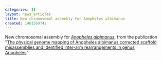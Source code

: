 ```yaml
---
categories: []
layout: news_articles
title: New chromosomal assembly for Anopheles albimanus
created: 1481560742
---
```

New chromosomal assembly for <i><a href="/organisms/anopheles-albimanus">Anopheles albimanus</a></i>, from the publication "<a href="http://www.ncbi.nlm.nih.gov/pubmed/27821634">The physical genome mapping of Anopheles albimanus corrected scaffold misassemblies and identified inter-arm rearrangements in genus Anopheles</a>"
